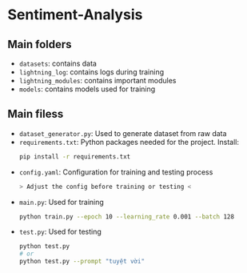 # Sentiment-Analysis
 
## Main folders
- `datasets`: contains data
- `lightning_log`: contains logs during training
- `lightning_modules`: contains important modules
- `models`: contains models used for training

## Main filess
- `dataset_generator.py`: Used to generate dataset from raw data
- `requirements.txt`: Python packages needed for the project. Install:
    ```bash
    pip install -r requirements.txt
    ```
- `config.yaml`: Configuration for training and testing process
    ```bash
    > Adjust the config before training or testing <
    ```
- `main.py`: Used for training
    ```bash
    python train.py --epoch 10 --learning_rate 0.001 --batch 128
    ```
- `test.py`: Used for testing
    ```bash
    python test.py
    # or
    python test.py --prompt "tuyệt vời"
    ```
